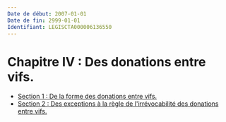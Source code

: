 ```yaml
---
Date de début: 2007-01-01
Date de fin: 2999-01-01
Identifiant: LEGISCTA000006136550
---
```


<h1>Chapitre IV : Des donations entre vifs.</h1>

- [Section 1 : De la forme des donations entre vifs.](section_1/README.md)
- [Section 2 : Des exceptions à la règle de l'irrévocabilité des donations entre vifs.](section_2/README.md)
